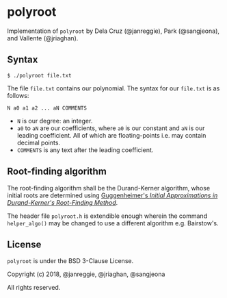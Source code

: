 # polyroot

Implementation of `polyroot` by Dela Cruz (@janreggie),
Park (@sangjeona), and Vallente (@jriaghan).

## Syntax

```
$ ./polyroot file.txt
```

The file `file.txt` contains our polynomial. The syntax for our `file.txt` is
as follows:

```
N a0 a1 a2 ... aN COMMENTS
```

- `N` is our degree: an integer.
- `a0` to `aN` are our coefficients, where `a0` is our constant and
`aN` is our leading coefficient. All of which are floating-points i.e. may
contain decimal points.
- `COMMENTS` is any text after the leading coefficient.

## Root-finding algorithm

The root-finding algorithm shall be the Durand-Kerner algorithm, whose
initial roots are determined using [Guggenheimer's *Initial Approximations
in Durand-Kerner's Root-Finding Method*](https://doi.org/10.1007/BF01935059).

The header file `polyroot.h` is extendible enough wherein the command
`helper_algo()` may be changed to use a different algorithm e.g. Bairstow's.

## License

`polyroot` is under the BSD 3-Clause License.

Copyright (c) 2018, @janreggie, @jriaghan, @sangjeona

All rights reserved.

